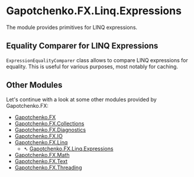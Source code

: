 ﻿# Gapotchenko.FX.Linq.Expressions

The module provides primitives for LINQ expressions.

## Equality Comparer for LINQ Expressions

`ExpressionEqualityComparer` class allows to compare LINQ expressions for equality.
This is useful for various purposes, most notably for caching.

## Other Modules

Let's continue with a look at some other modules provided by Gapotchenko.FX:

- [Gapotchenko.FX](../Gapotchenko.FX)
- [Gapotchenko.FX.Collections](../Gapotchenko.FX.Collections)
- [Gapotchenko.FX.Diagnostics](../Gapotchenko.FX.Diagnostics.CommandLine)
- [Gapotchenko.FX.IO](../Gapotchenko.FX.IO)
- [Gapotchenko.FX.Linq](../Gapotchenko.FX.Linq)
  - &#x27B4; [Gapotchenko.FX.Linq.Expressions](../Gapotchenko.FX.Linq.Expressions)
- [Gapotchenko.FX.Math](../Gapotchenko.FX.Math)
- [Gapotchenko.FX.Text](../Gapotchenko.FX.Text)
- [Gapotchenko.FX.Threading](../Gapotchenko.FX.Threading)
